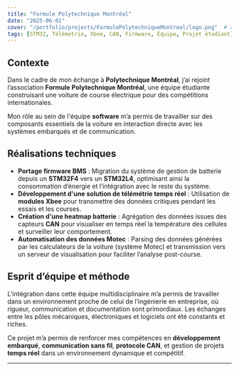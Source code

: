 ```yaml
---
title: "Formule Polytechnique Montréal"
date: "2025-06-01"
cover: "/portfolio/projects/FormulePolytechniqueMontreal/logo.png"  # à adapter selon le chemin de l'image
tags: [STM32, Télémetrie, Xbee, CAN, Firmware, Équipe, Projet étudiant]
---
```


## Contexte

Dans le cadre de mon échange à **Polytechnique Montréal**, j’ai rejoint l’association **Formule Polytechnique Montréal**, une équipe étudiante construisant une voiture de course électrique pour des compétitions internationales.

Mon rôle au sein de l'équipe **software** m’a permis de travailler sur des composants essentiels de la voiture en interaction directe avec les systèmes embarqués et de communication.

## Réalisations techniques

- **Portage firmware BMS** : Migration du système de gestion de batterie depuis un **STM32F4** vers un **STM32L4**, optimisant ainsi la consommation d’énergie et l’intégration avec le reste du système.
- **Développement d'une solution de télémétrie temps réel** : Utilisation de **modules Xbee** pour transmettre des données critiques pendant les essais et les courses.
- **Création d'une heatmap batterie** : Agrégation des données issues des capteurs **CAN** pour visualiser en temps réel la température des cellules et surveiller leur comportement.
- **Automatisation des données Motec** : Parsing des données générées par les calculateurs de la voiture (système Motec) et transmission vers un serveur de visualisation pour faciliter l’analyse post-course.

## Esprit d’équipe et méthode

L'intégration dans cette équipe multidisciplinaire m’a permis de travailler dans un environnement proche de celui de l’ingénierie en entreprise, où rigueur, communication et documentation sont primordiaux. Les échanges entre les pôles mécaniques, électroniques et logiciels ont été constants et riches.

Ce projet m’a permis de renforcer mes compétences en **développement embarqué**, **communication sans fil**, **protocole CAN**, et gestion de projets **temps réel** dans un environnement dynamique et compétitif.

---